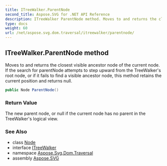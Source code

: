 ```yaml
---
title: ITreeWalker.ParentNode
second_title: Aspose.SVG for .NET API Reference
description: ITreeWalker ParentNode method. Moves to and returns the closest visible ancestor node of the current node. If the search for parentNode attempts to step upward from the TreeWalkers root node or if it fails to find a visible ancestor node this method retains the current position and returns null
type: docs
weight: 60
url: /net/aspose.svg.dom.traversal/itreewalker/parentnode/
---
```

## ITreeWalker.ParentNode method

Moves to and returns the closest visible ancestor node of the current node. If the search for parentNode attempts to step upward from the TreeWalker's root node, or if it fails to find a visible ancestor node, this method retains the current position and returns null.

```csharp
public Node ParentNode()
```

### Return Value

The new parent node, or null if the current node has no parent in the TreeWalker's logical view.

### See Also

* class [Node](../../../aspose.svg.dom/node/)
* interface [ITreeWalker](../)
* namespace [Aspose.Svg.Dom.Traversal](../../../aspose.svg.dom.traversal/)
* assembly [Aspose.SVG](../../../)
